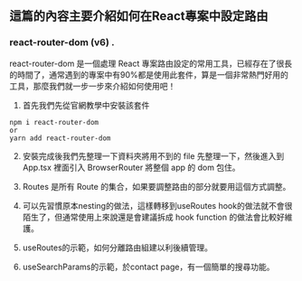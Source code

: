 ## 這篇的內容主要介紹如何在React專案中設定路由

### react-router-dom (v6) . 

react-router-dom 是一個處理 React 專案路由設定的常用工具，已經存在了很長的時間了，通常遇到的專案中有90%都是使用此套件，算是一個非常熱門好用的工具，那麼我們就一步一步來介紹如何使用吧！

1. 首先我們先從官網教學中安裝該套件
```
npm i react-router-dom
or
yarn add react-router-dom
```

2. 安裝完成後我們先整理一下資料夾將用不到的 file 先整理一下，然後進入到 App.tsx 裡面引入 BrowserRouter 將整個 app 的 dom 包住。

3. Routes 是所有 Route 的集合，如果要調整路由的部分就要用這個方式調整。  

4. 可以先習慣原本nesting的做法，這樣轉移到useRoutes hook的做法就不會很陌生了，但通常使用上來說還是會建議拆成 hook function 的做法會比較好維護。  

5. useRoutes的示範，如何分離路由組建以利後續管理。

6. useSearchParams的示範，於contact page，有一個簡單的搜尋功能。